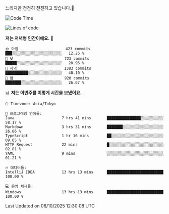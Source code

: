 느리지만 천천히 전진하고 있습니다.🐢

<!--START_SECTION:waka-->
![Code Time](http://img.shields.io/badge/Code%20Time-1%2C695%20hrs%2018%20mins-blue)

![Lines of code](https://img.shields.io/badge/%EC%A0%80%EB%8A%94%20%EC%97%AC%ED%83%9C%EA%B9%8C%EC%A7%80%20-947.1%20thousand%20%EC%A4%84%EC%9D%98%20%EC%BD%94%EB%93%9C%EB%A5%BC%20%EC%9E%91%EC%84%B1%ED%96%88%EC%96%B4%EC%9A%94.-blue)

**저는 저녁형 인간이에요. 🦉** 

```text
🌞 아침                     423 commits         ███░░░░░░░░░░░░░░░░░░░░░░   12.26 % 
🌆 낮　                     723 commits         █████░░░░░░░░░░░░░░░░░░░░   20.96 % 
🌃 저녁                     1383 commits        ██████████░░░░░░░░░░░░░░░   40.10 % 
🌙 밤　                     920 commits         ███████░░░░░░░░░░░░░░░░░░   26.67 % 
```


📊 **저는 이번주를 이렇게 시간을 보냈어요.** 

```text
🕑︎ Timezone: Asia/Tokyo

💬 프로그래밍 언어들: 
Java                     7 hrs 41 mins       ███████████████░░░░░░░░░░   58.17 % 
Markdown                 3 hrs 31 mins       ███████░░░░░░░░░░░░░░░░░░   26.66 % 
TypeScript               1 hr 16 mins        ██░░░░░░░░░░░░░░░░░░░░░░░   09.65 % 
HTTP Request             22 mins             █░░░░░░░░░░░░░░░░░░░░░░░░   02.81 % 
YAML                     9 mins              ░░░░░░░░░░░░░░░░░░░░░░░░░   01.21 % 

🔥 에디터들: 
IntelliJ IDEA            13 hrs 13 mins      █████████████████████████   100.00 % 

💻 운영 체제들: 
Windows                  13 hrs 13 mins      █████████████████████████   100.00 % 
```


 Last Updated on 06/10/2025 12:30:08 UTC
<!--END_SECTION:waka-->
